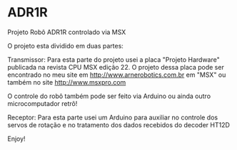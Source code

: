 # ADR1R
Projeto Robô ADR1R controlado via MSX

O projeto esta dividido em duas partes:

Transmissor: Para esta parte do projeto usei a placa "Projeto Hardware" publicada na revista CPU MSX edição 22.
O projeto dessa placa pode ser encontrado no meu site em http://www.arnerobotics.com.br em "MSX" ou
também no site http://www.msxpro.com

O controle do robô também pode ser feito via Arduino ou ainda outro microcomputador retrô!

Receptor: Para esta parte usei um Arduino para auxiliar no controle dos servos de rotação e no tratamento 
dos dados recebidos do decoder HT12D

Enjoy!
